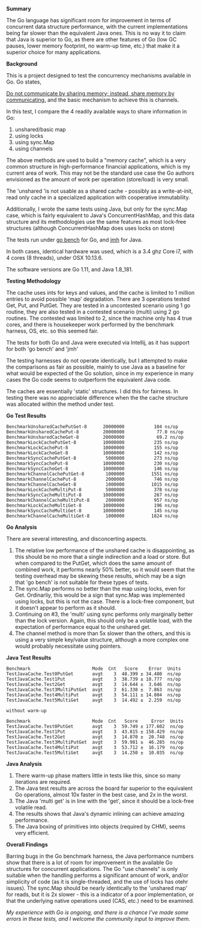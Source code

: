**Summary**

The Go language has significant room for improvement in terms of concurrent data structure performance, with the current implementations being far
slower than the equivalent Java ones. This is no way it to claim that Java is superior to Go, as there are other features of Go
(low GC pauses, lower memory footprint, no warm-up time, etc.) that make it a superior choice for many applications.

**Background**

This is a project designed to test the concurrency mechanisms available in Go. Go states,

[Do not communicate by sharing memory; instead, share memory by communicating.](https://blog.golang.org/share-memory-by-communicating)
and the basic mechanism to achieve this is channels.

In this test, I compare the 4 readily available ways to share information in Go:
 1. unshared/basic map 
 2. using locks 
 3. using sync.Map
 4. using channels
 
The above methods are used to build a "memory cache", which is a very common structure in high-performance financial applications, which is my current
area of work. This may not be the standard use case the Go authors envisioned as the amount of work per operation (store/load) is very small.

The 'unshared 'is not usable as a shared cache - possibly as a write-at-init, read only cache in a specialized application with cooperative immutability. 

Additionally, I wrote the same tests using Java, but only for the sync.Map case, which is fairly equivalent to Java's ConcurrentHashMap, and this
data structure and its methodologies use the same features as most lock-free structures (although ConcurrentHashMap does uses locks on store)

The tests run under [go bench]([https://golang.org/pkg/testing/) for Go, and [jmh](http://openjdk.java.net/projects/code-tools/jmh/) for Java.

In both cases, identical hardware was used, which is a 3.4 ghz Core i7, with 4 cores (8 threads), under OSX 10.13.6.

The software versions are Go 1.11, and Java 1.8_181.

**Testing Methodology**

The cache uses ints for keys and values, and the cache is limited to 1 million entries to avoid possible 'map' degradation.
There are 3 operations tested Get, Put, and PutGet. They are tested in a uncontested scenario using 1 go routine, they are also tested
in a contested scenario (multi) using 2 go routines. The contested was limited to 2, since the machine only has 4 true cores, and there is 
housekeeper work performed by the benchmark harness, OS, etc. so this seemed fair.

The tests for both Go and Java were executed via Intellij, as it has support for both 'go bench' and 'jmh'

The testing harnesses do not operate identically, but I attempted to make the comparisons as fair as possible, mainly to use Java as a baseline
for what would be expected of the Go solution, since in my experience in many cases the Go code seems to outperform the equivalent Java code.

The caches are essentially 'static' structures. I did this for fairness. In testing there was no appreciable difference when the the cache structure
was allocated within the method under test. 

**Go Test Results**

```
BenchmarkUnsharedCachePutGet-8    	20000000	       104 ns/op
BenchmarkUnsharedCachePut-8       	20000000	        77.0 ns/op
BenchmarkUnsharedCacheGet-8       	20000000	        69.2 ns/op
BenchmarkLockCachePutGet-8        	10000000	       235 ns/op
BenchmarkLockCachePut-8           	10000000	       155 ns/op
BenchmarkLockCacheGet-8           	10000000	       142 ns/op
BenchmarkSyncCachePutGet-8        	 5000000	       273 ns/op
BenchmarkSyncCachePut-8           	10000000	       230 ns/op
BenchmarkSyncCacheGet-8           	10000000	       146 ns/op
BenchmarkChannelCachePutGet-8     	 1000000	      1551 ns/op
BenchmarkChannelCachePut-8        	 2000000	       746 ns/op
BenchmarkChannelCacheGet-8        	 1000000	      1015 ns/op
BenchmarkLockCacheMultiPut-8      	 5000000	       378 ns/op
BenchmarkSyncCacheMultiPut-8      	10000000	       267 ns/op
BenchmarkChannelCacheMultiPut-8   	 2000000	       957 ns/op
BenchmarkLockCacheMultiGet-8      	10000000	       196 ns/op
BenchmarkSyncCacheMultiGet-8      	10000000	       145 ns/op
BenchmarkChannelCacheMultiGet-8   	 1000000	      1824 ns/op
```

**Go Analysis**

There are several interesting, and disconcerting aspects.

1. The relative low performance of the unshared cache is disappointing, 
as this should be no more that a single indirection and a load or store. But when compared to the PutGet,
which does the same amount of combined work, it performs nearly 50% better, so it would seem that the testing overhead may be skewing these results,
which may be a sign that 'go bench' is not suitable for these types of tests.
2. The sync.Map performs no better than the map using locks, even for Get. Ordinarliy, this would be a sign that sync.Map was implemented using
locks, but this is not the case. There is a lock-free component, but it doesn't appear to perform as it should.
3. Continuing on #3, the 'multi' using sync performs only marginally better than the lock version. Again, this should only be a volatile load, with the
expectation of performance equal to the unshared get.
4. The channel method is more than 5x slower than the others, and this is using a very simple key/value structure, although a more complex one would
probably necessitate using pointers.

**Java Test Results**

```
Benchmark                       Mode  Cnt   Score    Error  Units
TestJavaCache.Test0PutGet       avgt    3  48.399 ± 34.480  ns/op
TestJavaCache.Test1Put          avgt    3  38.739 ± 10.777  ns/op
TestJavaCache.Test2Get          avgt    3  14.644 ±  3.646  ns/op
TestJavaCache.Test3MultiPutGet  avgt    3  61.338 ±  7.863  ns/op
TestJavaCache.Test4MultiPut     avgt    3  54.111 ± 14.804  ns/op
TestJavaCache.Test5MultiGet     avgt    3  14.492 ±  2.259  ns/op

without warm-up

Benchmark                       Mode  Cnt   Score     Error  Units
TestJavaCache.Test0PutGet       avgt    3  59.749 ± 177.602  ns/op
TestJavaCache.Test1Put          avgt    3  43.815 ± 158.429  ns/op
TestJavaCache.Test2Get          avgt    3  14.870 ±  20.748  ns/op
TestJavaCache.Test3MultiPutGet  avgt    3  59.981 ±  46.285  ns/op
TestJavaCache.Test4MultiPut     avgt    3  53.712 ±  16.179  ns/op
TestJavaCache.Test5MultiGet     avgt    3  14.250 ±  10.035  ns/op
```

**Java Analysis**

1. There warm-up phase matters little in tests like this, since so many iterations are required.
1. The Java test results are across the board far superior to the equivalent Go operations, almost 10x faster in the best case, and 2x in the worst.
2. The Java 'multi get' is in line with the 'get', since it should be a lock-free volatile read.
3. The results shows that Java's dynamic inlining can achieve amazing performance.
4. The Java boxing of primitives into objects (required by CHM), seems very efficient. 

**Overall Findings**

Barring bugs in the Go benchmark harness, the Java performance numbers show that there is a lot of room for improvement in the available Go
structures for concurrent applications. The Go "use channels" is only suitable when the handling performs a significant amount of work, and/or
simplicity of code (as it is single-threaded, and the use of locks has otehr issues). The sync.Map should be nearly identically to the 'unshared map'
for reads, but it is 2x slower - this is a indicator of a poor implementation, or that the underlying native operations used (CAS, etc.) need to be
examined. 

_My experience with Go is ongoing, and there is a chance I've made some errors in these tests, and I welcome the community input to improve them._
